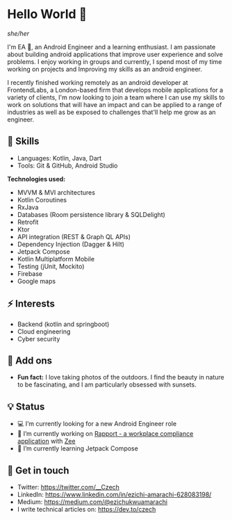 # Hello World 👋
*she/her*

I'm EA 🙂, an Android Engineer and a learning enthusiast. I am passionate about building android applications that improve user experience and solve problems. I enjoy working in groups and currently, I spend most of my time working on projects and Improving my skills as an android engineer.

I recently finished working remotely as an android developer at FrontendLabs, a London-based firm that develops mobile applications for a variety of clients, I'm now looking to join a team where I can use my skills to work on solutions that will have an impact and can be applied to a range of industries as well as be exposed to challenges that'll help me grow as an engineer.

## 📌 Skills
- Languages: Kotlin, Java, Dart
- Tools: Git & GitHub, Android Studio

**Technologies used:**
- MVVM & MVI architectures
- Kotlin Coroutines
- RxJava
- Databases (Room persistence library & SQLDelight)
- Retrofit
- Ktor
- API integration (REST & Graph QL APIs)
- Dependency Injection (Dagger & Hilt)
- Jetpack Compose
- Kotlin Multiplatform Mobile
- Testing (jUnit, Mockito)
- Firebase
- Google maps

## ⚡ Interests
- Backend (kotlin and springboot)
- Cloud engineering
- Cyber security

## 🔎 Add ons
- **Fun fact:** I love taking photos of the outdoors. I find the beauty in nature to be fascinating, and I am particularly obsessed with sunsets.

## 💡 Status
- 💻 I’m currently looking for a new Android Engineer role
- 🔨 I’m currently working on [Rapport - a workplace compliance application](https://github.com/Czeach/Rapport) with [Zee](https://github.com/zennymorh)
- 📖 I’m currently learning Jetpack Compose

## 📲 Get in touch
- Twitter: https://twitter.com/__Czech
- LinkedIn: https://www.linkedin.com/in/ezichi-amarachi-628083198/
- Medium: https://medium.com/@ezichukwuamarachi
- I write technical articles on: https://dev.to/czech
